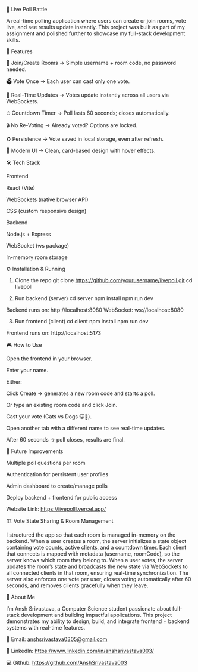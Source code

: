 🎉 Live Poll Battle

A real-time polling application where users can create or join rooms, vote live, and see results update instantly.
This project was built as part of my assignment and polished further to showcase my full-stack development skills.


🚀 Features

🔑 Join/Create Rooms → Simple username + room code, no password needed.

🗳 Vote Once → Each user can cast only one vote.

📡 Real-Time Updates → Votes update instantly across all users via WebSockets.

⏱ Countdown Timer → Poll lasts 60 seconds; closes automatically.

🔒 No Re-Voting → Already voted? Options are locked.

♻️ Persistence → Vote saved in local storage, even after refresh.

🎨 Modern UI → Clean, card-based design with hover effects.



🛠 Tech Stack

Frontend

React (Vite)

WebSockets (native browser API)

CSS (custom responsive design)

Backend

Node.js + Express

WebSocket (ws package)

In-memory room storage


⚙️ Installation & Running
1. Clone the repo
git clone https://github.com/yourusername/livepoll.git
cd livepoll

2. Run backend (server)
cd server
npm install
npm run dev


Backend runs on: http://localhost:8080
WebSocket: ws://localhost:8080

3. Run frontend (client)
cd client
npm install
npm run dev


Frontend runs on: http://localhost:5173



🎮 How to Use

Open the frontend in your browser.

Enter your name.

Either:

Click Create → generates a new room code and starts a poll.

Or type an existing room code and click Join.

Cast your vote (Cats vs Dogs 🐱🐶).

Open another tab with a different name to see real-time updates.

After 60 seconds → poll closes, results are final.



🌟 Future Improvements

Multiple poll questions per room

Authentication for persistent user profiles

Admin dashboard to create/manage polls

Deploy backend + frontend for public access

Website Link: https://livepolll.vercel.app/

🏗️ Vote State Sharing & Room Management

I structured the app so that each room is managed in-memory on the backend. When a user creates a room, the server initializes a state object containing vote counts, active clients, and a countdown timer. Each client that connects is mapped with metadata (username, roomCode), so the server knows which room they belong to. When a user votes, the server updates the room’s state and broadcasts the new state via WebSockets to all connected clients in that room, ensuring real-time synchronization. The server also enforces one vote per user, closes voting automatically after 60 seconds, and removes clients gracefully when they leave.


🙋 About Me

I’m Ansh Srivastava, a Computer Science student passionate about full-stack development and building impactful applications.
This project demonstrates my ability to design, build, and integrate frontend + backend systems with real-time features.

📧 Email: anshsrivastava0305@gmail.com

💼 LinkedIn: https://www.linkedin.com/in/anshsrivastava003/

💻 Github: https://github.com/AnshSrivastava003

